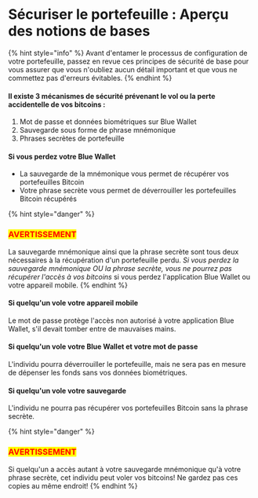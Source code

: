 # Sécuriser le portefeuille : Aperçu des notions de bases

{% hint style="info" %}
Avant d'entamer le processus de configuration de votre portefeuille, passez en revue ces principes de sécurité de base pour vous assurer que vous n'oubliez aucun détail important et que vous ne commettez pas d'erreurs évitables.
{% endhint %}

#### **Il existe 3 mécanismes de sécurité prévenant le vol ou la perte accidentelle de vos bitcoins :**

1. Mot de passe et données biométriques sur Blue Wallet
2. Sauvegarde sous forme de phrase mnémonique
3. Phrases secrètes de portefeuille

#### **Si vous perdez votre Blue Wallet**

* La sauvegarde de la mnémonique vous permet de récupérer vos portefeuilles Bitcoin
* Votre phrase secrète vous permet de déverrouiller les portefeuilles Bitcoin récupérés

{% hint style="danger" %}
### <mark style="color:red;">**AVERTISSEMENT**</mark>

La sauvegarde mnémonique ainsi que la phrase secrète sont tous deux nécessaires à la récupération d'un portefeuille perdu. _Si vous perdez la sauvegarde mnémonique OU la phrase secrète, vous ne pourrez pas récupérer l'accès à vos bitcoins_ si vous perdez l'application Blue Wallet ou votre appareil mobile.
{% endhint %}

#### **Si quelqu'un vole votre appareil mobile**

Le mot de passe protège l'accès non autorisé à votre application Blue Wallet, s'il devait tomber entre de mauvaises mains.

#### **Si quelqu'un vole votre Blue Wallet et votre mot de passe**

L'individu pourra déverrouiller le portefeuille, mais ne sera pas en mesure de dépenser les fonds sans vos données biométriques.

#### **Si quelqu'un vole votre sauvegarde**

L'individu ne pourra pas récupérer vos portefeuilles Bitcoin sans la phrase secrète.

{% hint style="danger" %}
### <mark style="color:red;">**AVERTISSEMENT**</mark>

Si quelqu'un a accès autant à votre sauvegarde mnémonique qu'à votre phrase secrète, cet individu peut voler vos bitcoins! Ne gardez pas ces copies au même endroit!
{% endhint %}
